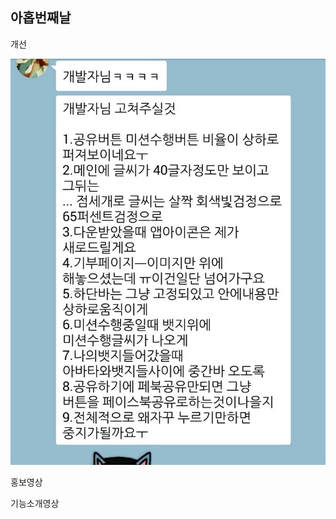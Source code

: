 ## 아홉번째날

개선

![00](/doc/img/day0901.jpg)

홍보영상
[](http://youtu.be/-i8o-i65JSM)

기능소개영상
[](http://youtu.be/DdTKSArLT_U)

